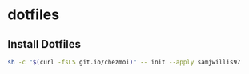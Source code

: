 # dotfiles

## Install Dotfiles

```sh
sh -c "$(curl -fsLS git.io/chezmoi)" -- init --apply samjwillis97
```
